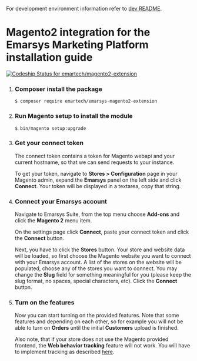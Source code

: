 For development environment information refer to [dev README](dev/README.md).


# Magento2 integration for the Emarsys Marketing Platform installation guide
[ ![Codeship Status for emartech/magento2-extension](https://app.codeship.com/projects/df2056c0-3b1f-0136-0a27-1e274df65f02/status?branch=master)](https://app.codeship.com/projects/290273)

1. ### Composer install the package
    ```
    $ composer require emartech/emarsys-magento2-extension
    ```
1.  ### Run Magento setup to install the module
    ```
    $ bin/magento setup:upgrade
    ```
1. ### Get your connect token
   The connect token contains a token for Magento webapi and your current hostname, so that we can send requests to your instance.

   To get your token, navigate to **Stores > Configuration** page in your Magento admin, expand the **Emarsys** panel on the left side and click **Connect**. Your token will be displayed in a textarea, copy that string.

1.  ### Connect your Emarsys account
    Navigate to Emarsys Suite, from the top menu choose **Add-ons** and click the **Magento 2** menu item.

    On the settings page click **Connect**, paste your connect token and click the **Connect** button.

    Next, you have to click the **Stores** button. Your store and website data will be loaded, so first choose the Magento website you want to connect with your Emarsys account. A list of the stores on the website will be populated, choose any of the stores you want to connect. You may change the **Slug** field for something meaningful for you (please keep the slug format, no spaces, special characters, etc). Click the **Connect** button.

1.  ### Turn on the features
    Now you can start turning on the provided features. Note that some features and depending on each other, so for example you will not be able to turn on **Orders** until the initial **Customers** upload is finished.

    Also note, that if your store does not use the Magento provided frontend, the **Web behavior tracking** feature will not work. You will have to implement tracking as described [here](https://help.emarsys.com/hc/en-us/articles/360005884393-tracking-code-Web-Extend).
